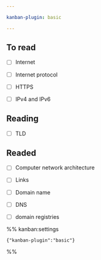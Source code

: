 ```yaml
---

kanban-plugin: basic

---
```


## To read

- [ ] Internet
- [ ] Internet protocol
- [ ] HTTPS
- [ ] IPv4 and IPv6


## Reading

- [ ] TLD


## Readed

- [ ] Computer network architecture
- [ ] Links
- [ ] Domain name
- [ ] DNS
- [ ] domain registries




%% kanban:settings
```
{"kanban-plugin":"basic"}
```
%%